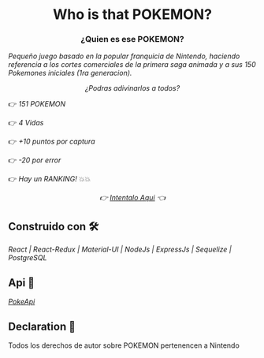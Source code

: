 <h1 align="center">Who is that POKEMON?</h1>
<h3 align="center">¿Quien es ese POKEMON?</h3>


_Pequeño juego basado en la popular franquicia de Nintendo, haciendo referencia a los cortes comerciales de la primera saga animada y a sus 150 Pokemones iniciales (1ra generacion)._

_<p align="center">¿Podras adivinarlos a todos?</p>_


:point_right: _151 POKEMON_

:point_right: _4 Vidas_

:point_right: _+10 puntos por captura_

:point_right: _-20 por error_

:point_right: _Hay un RANKING!_ :boom::boom:

_<p align="center">:point_right: [ Intentalo Aqui](https://www.whoisthatpokemon.online/) :point_left:</p>_

## Construido con 🛠️

_React | React-Redux | Material-UI | NodeJs | ExpressJs | Sequelize | PostgreSQL_

## Api 📖

_[PokeApi](https://pokeapi.co/)_

## Declaration 📄

Todos los derechos de autor sobre POKEMON pertenencen a Nintendo


